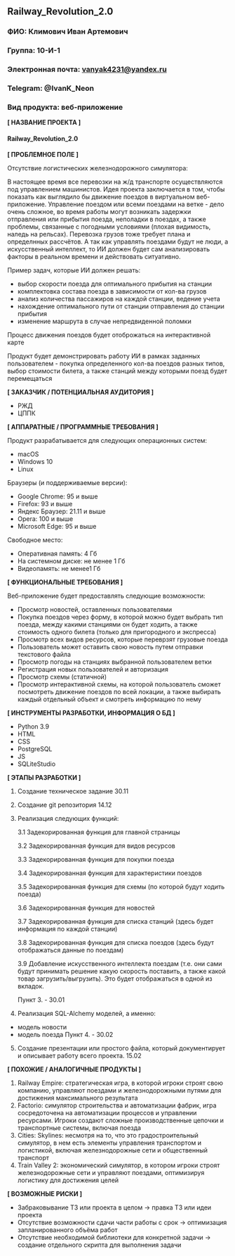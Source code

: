 ## Railway_Revolution_2.0

### ФИО: Климович Иван Артемович
### Группа: 10-И-1
### Электронная почта: vanyak4231@yandex.ru
### Telegram: @IvanK_Neon
### Вид продукта: веб-приложение

**[ НАЗВАНИЕ ПРОЕКТА ]**

#### Railway_Revolution_2.0

**[ ПРОБЛЕМНОЕ ПОЛЕ ]**

Отсутствие логистических железнодорожного симулятора:

   В настоящее время все перевозки на ж/д транспорте осуществляются под управлением машинистов. Идея проекта заключается в том, чтобы показать как выглядило бы движение поездов в виртуальном веб-приложение. Управление поездом или всеми поездами на ветке - дело очень сложное, во время работы могут возникать задержки отправления или прибытия поезда, неполадки в поездах, а также проблемы, связанные с погодными условиями (плохая видимость, наледь на рельсах). Перевозка грузов тоже требует плана и определнных рассчётов. А так как управлять поездами будут не люди, а искусственный интеллект, то ИИ должен будет сам анализировать факторы в реальном времени и действовать ситуативно.

Пример задач, которые ИИ должен решать:
   + выбор скорости поезда для оптимального прибытия на станции
   + комплектовка состава поезда в зависимости от кол-ва грузов
   + анализ количества пассажиров на каждой станции, ведение учета
   + нахождение оптимального пути от станции отправления до станции прибытия
   + изменение маршрута в случае непредвиденной поломки

Процесс движения поездов будет отоброжаться на интерактивной карте

Продукт будет демонстрировать работу ИИ в рамках заданных пользователем - покупка определенного кол-ва поездов разных типов, выбор стоимости билета, а также станций между которыми поезд будет перемещаться

**[ ЗАКАЗЧИК / ПОТЕНЦИАЛЬНАЯ АУДИТОРИЯ ]**
- РЖД
- ЦППК

**[ АППАРАТНЫЕ / ПРОГРАММНЫЕ ТРЕБОВАНИЯ ]** 

Продукт разрабатывается для следующих операционных систем: 
* macOS
* Windows 10
* Linux

Браузеры (и поддерживаемые версии):
- Google Chrome: 95 и выше
- Firefox: 93 и выше
- Яндекс Браузер: 21.11 и выше
- Opera: 100 и выше
- Microsoft Edge: 95 и выше

Свободное место:
- Оперативная память: 4 Гб
- На системном диске: не менее 1 Гб
- Видеопамять: не менее1 Гб

**[ ФУНКЦИОНАЛЬНЫЕ ТРЕБОВАНИЯ ]**

Веб-приложение будет предоставлять следующие возможности:
- Просмотр новостей, оставленных пользователями
- Покупка поездов через форму, в которой можно будет выбрать тип поезда, между какими станциями он будет ходить, а также стоимость одного билета (только для пригородного и экспресса)
- Просмотр всех видов ресурсов, которые переврзят грузовые поезда
- Пользователь может оставить свою новость путем отправки текстового файла
- Просмотр погоды на станциях выбранной пользователем ветки
- Регистрация новых пользователей и авторизация
- Просмотр схемы (статичной)
- Просмотр интерактивной схемы, на которой пользователь сможет посмотреть движение поездов по всей локации, а также выбирать каждый отдельный объект и смотреть информацию по нему

**[ ИНСТРУМЕНТЫ РАЗРАБОТКИ, ИНФОРМАЦИЯ О БД ]**
* Python 3.9
*	HTML
*	CSS
*	PostgreSQL
*	JS
*	SQLiteStudio

**[ ЭТАПЫ РАЗРАБОТКИ ]**

1. Создание техническое задание 30.11
2. Создание git репозитория 14.12
3. Реализация следующих функций:

   3.1 Задекорированная функция для главной страницы

   3.2 Задекорированная функция для видов ресурсов

   3.3 Задекорированная функция для покупки поезда

   3.4 Задекорированная функция для характеристики поездов

   3.5 Задекорированная функция для схемы (по которой будут ходить поезда)

   3.6 Задекорированная функция для новостей

   3.7 Задекорированная функция для списка станций (здесь будет информация по каждой станции)

   3.8 Задекорированная функция для списка поездов (здесь будут отображаться данные по поездам)

   3.9 Добавление искусственного интеллекта поездам (т.е. они сами будут принимать решение какую скорость поставить, а также какой товар загрузить/выгрузить). Это будет отображаться в одной из вкладок.

   Пункт 3. - 30.01

4. Реализация SQL-Alchemy моделей, а именно:
- модель новости
- модель поезда
Пункт 4. - 30.02

5. Создание презентации или простого файла, который документирует и описывает работу всего проекта. 15.02

**[ ПОХОЖИЕ / АНАЛОГИЧНЫЕ ПРОДУКТЫ ]**

1. Railway Empire: стратегическая игра, в которой игроки строят свою компанию, управляют поездами и железнодорожными путями для достижения максимального результата
2. Factorio: cимулятор строительства и автоматизации фабрик, игра сосредоточена на автоматизации процессов и управлении ресурсами. Игроки создают сложные производственные цепочки и транспортные системы, включая поезда
3. Cities: Skylines: несмотря на то, что это градостроительный симулятор, в нем есть элементы управления транспортом и логистикой, включая железнодорожные сети и общественный транспорт
4. Train Valley 2: экономический симулятор, в котором игроки строят железнодорожные сети и управляют поездами, оптимизируя логистику для достижения целей

**[ ВОЗМОЖНЫЕ РИСКИ ]**
- Забраковывание ТЗ или проекта в целом -> правка ТЗ или идеи проекта
- Отсутствие возможности сдачи части работы с срок -> оптимизация запланированного объёма работ
- Отсутствие необходимой библиотеки для конкретной задачи -> создание отдельного скрипта для выполнения задачи
